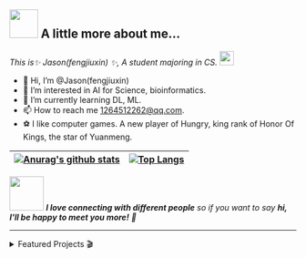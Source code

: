 
<!--![](https://s1.ax1x.com/2022/03/22/qKdz8A.png)-->

## <img src="https://media.giphy.com/media/WUlplcMpOCEmTGBtBW/giphy.gif" width="50"> A little more about me...  

<p><em>This is✨ Jason(fengjiuxin) ✨, A student majoring in CS.
  <img src="https://media.giphy.com/media/VgCDAzcKvsR6OM0uWg/giphy.gif" width="25"> 
</em></p>

<!--
**J1aM1ng/J1aM1ng** is a ✨ _special_ ✨ repository because its `README.md` (this file) appears on your GitHub profile.

Here are some ideas to get you started:

- 🔭 I’m currently working on ...
- 🌱 I’m currently learning ...
- 👯 I’m looking to collaborate on ...
- 🤔 I’m looking for help with ...
- 💬 Ask me about ...
- 📫 How to reach me: ...
- 😄 Pronouns: ...
- ⚡ Fun fact: ...
  -->
- 👋 Hi, I’m @Jason(fengjiuxin)
- 👀 I’m interested in AI for Science, bioinformatics.
- 🌱 I’m currently learning DL, ML.
- 📫 How to reach me 1264512262@qq.com.
- ⚽️ I like computer games. A new player of Hungry, king rank of Honor Of Kings, the star of Yuanmeng.


| [![Anurag's github stats](https://github-readme-stats.vercel.app/api?username=Jasonfengjx)](https://github.com/anuraghazra/github-readme-stats) | [![Top Langs](https://github-readme-stats.vercel.app/api/top-langs/?username=Jasonfengjx&hide=c,assembly,logos,makefile,VHDL,cmake&layout=compact)](https://github.com/anuraghazra/github-readme-stats) |
| ------------------------------------------------------------ | ------------------------------------------------------------ |

<img src="https://media.giphy.com/media/LnQjpWaON8nhr21vNW/giphy.gif" width="60"> <em><b>I love connecting with different people</b> so if you want to say <b>hi, I'll be happy to meet you more!</b> 🤗</em>

------



<details>
<summary>Featured Projects 🎬</summary>




</details>
